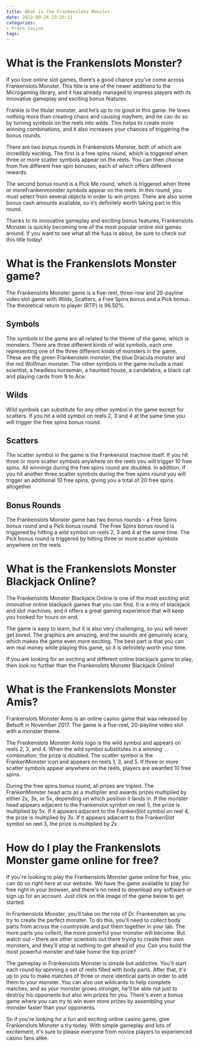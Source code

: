 ```yaml
---
title: What is the Frankenslots Monster
date: 2022-09-28 23:25:11
categories:
- Fresh Casino
tags:
---
```



#  What is the Frankenslots Monster?

If you love online slot games, there’s a good chance you’ve come across Frankenslots Monster. This title is one of the newer additions to the Microgaming library, and it has already managed to impress players with its innovative gameplay and exciting bonus features.

 Frankie is the titular monster, and he’s up to no good in this game. He loves nothing more than creating chaos and causing mayhem, and he can do so by turning symbols on the reels into wilds. This helps to create more winning combinations, and it also increases your chances of triggering the bonus rounds.

There are two bonus rounds in Frankenslots Monster, both of which are incredibly exciting. The first is a free spins round, which is triggered when three or more scatter symbols appear on the reels. You can then choose from five different free spin bonuses, each of which offers different rewards.

The second bonus round is a Pick Me round, which is triggered when three or moreFrankenmonster symbols appear on the reels. In this round, you must select from several objects in order to win prizes. There are also some bonus cash amounts available, so it’s definitely worth taking part in this round.

Thanks to its innovative gameplay and exciting bonus features, Frankenslots Monster is quickly becoming one of the most popular online slot games around. If you want to see what all the fuss is about, be sure to check out this title today!

#  What is the Frankenslots Monster game?

The Frankenslots Monster game is a five-reel, three-row and 20-payline video slot game with Wilds, Scatters, a Free Spins bonus and a Pick bonus. The theoretical return to player (RTP) is 96.50%.

## Symbols

The symbols in the game are all related to the theme of the game, which is monsters. There are three different kinds of wild symbols, each one representing one of the three different kinds of monsters in the game. These are the green Frankenstein monster, the blue Dracula monster and the red Wolfman monster. The other symbols in the game include a mad scientist, a headless horseman, a haunted house, a candelabra, a black cat and playing cards from 9 to Ace.

## Wilds

Wild symbols can substitute for any other symbol in the game except for scatters. If you hit a wild symbol on reels 2, 3 and 4 at the same time you will trigger the free spins bonus round.

## Scatters

The scatter symbol in the game is the Frankenslot machine itself. If you hit three or more scatter symbols anywhere on the reels you will trigger 10 free spins. All winnings during the free spins round are doubled. In addition, if you hit another three scatter symbols during the free spins round you will trigger an additional 10 free spins, giving you a total of 20 free spins altogether.

## Bonus Rounds

The Frankenslots Monster game has two bonus rounds - a Free Spins bonus round and a Pick bonus round. The Free Spins bonus round is triggered by hitting a wild symbol on reels 2, 3 and 4 at the same time. The Pick bonus round is triggered by hitting three or more scatter symbols anywhere on the reels.

#  What is the Frankenslots Monster Blackjack Online?

The Frankenslots Monster Blackjack Online is one of the most exciting and innovative online blackjack games that you can find. It is a mix of blackjack and slot machines, and it offers a great gaming experience that will keep you hooked for hours on end.

The game is easy to learn, but it is also very challenging, so you will never get bored. The graphics are amazing, and the sounds are genuinely scary, which makes the game even more exciting. The best part is that you can win real money while playing this game, so it is definitely worth your time.

If you are looking for an exciting and different online blackjack game to play, then look no further than the Frankenslots Monster Blackjack Online!

#  What is the Frankenslots Monster Amis?

Frankenslots Monster Amis is an online casino game that was released by Betsoft in November 2017. The game is a five-reel, 20-payline video slot with a monster theme.

The Frankenslots Monster Amis logo is the wild symbol and appears on reels 2, 3, and 4. When the wild symbol substitutes in a winning combination, the prize is doubled. The scatter symbol is the FrankenMonster icon and appears on reels 1, 3, and 5. If three or more scatter symbols appear anywhere on the reels, players are awarded 10 free spins.

During the free spins bonus round, all prizes are tripled. The FrankenMonster head acts as a multiplier and awards prizes multiplied by either 2x, 3x, or 5x, depending on which position it lands in. If the monster head appears adjacent to the Frankenslot symbol on reel 5, the prize is multiplied by 5x. If it appears adjacent to the FrankenSlot symbol on reel 4, the prize is multiplied by 3x. If it appears adjacent to the FrankenSlot symbol on reel 3, the prize is multiplied by 2x.

#  How do I play the Frankenslots Monster game online for free?

If you're looking to play the Frankenslots Monster game online for free, you can do so right here at our website. We have the game available to play for free right in your browser, and there's no need to download any software or sign up for an account. Just click on the image of the game below to get started.

In Frankenslots Monster, you'll take on the role of Dr. Frankenstein as you try to create the perfect monster. To do this, you'll need to collect body parts from across the countryside and put them together in your lab. The more parts you collect, the more powerful your monster will become. But watch out – there are other scientists out there trying to create their own monsters, and they'll stop at nothing to get ahead of you. Can you build the most powerful monster and take home the top prize?

The gameplay in Frankenslots Monster is simple but addictive. You'll start each round by spinning a set of reels filled with body parts. After that, it's up to you to make matches of three or more identical parts in order to add them to your monster. You can also use wildcards to help complete matches, and as your monster grows stronger, he'll be able not just to destroy his opponents but also win prizes for you. There's even a bonus game where you can try to win even more prizes by assembling your monster faster than your opponents.

So if you're looking for a fun and exciting online casino game, give Frankenslots Monster a try today. With simple gameplay and lots of excitement, it's sure to please everyone from novice players to experienced casino fans alike.